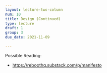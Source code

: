 ```yaml
---
layout: lecture-two-column
num: 10
title: Design (Continued)
type: lecture
draft: 1
group: 3
due_date: 2021-11-09

---
```

Possible Reading:
- https://reboothq.substack.com/p/manifesto